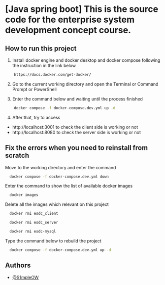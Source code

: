 # [Java spring boot] This is the source code for the enterprise system development concept course.

## How to run this project

1. Install docker engine and docker desktop and docker compose following the instruction in the link below

```bash
    https://docs.docker.com/get-docker/
```

2. Go to the current working directory and open the Terminal or Command Prompt or PowerShell

3. Enter the command below and waiting until the process finished

```bash
    docker compose -f docker-compose.dev.yml up -d
```

4. After that, try to access

- http://localhost:3001 to check the client side is working or not
- http://localhost:8080 to check the server side is working or not

## Fix the errors when you need to reinstall from scratch

Move to the working directory and enter the command

```bash
  docker compose -f docker-compose.dev.yml down
```

Enter the command to show the list of available docker images

```bash
  docker images
```

Delete all the images which relevant on this project

```bash
  docker rmi esdc_client

  docker rmi esdc_server

  docker rmi esdc-mysql
```

Type the command below to rebuild the project

```bash
  docker compose -f docker-compose.dev.yml up -d
```

## Authors

- [@S1mpleOW](https://www.github.com/s1mpleow)
